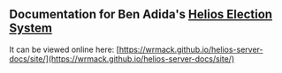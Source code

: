 ## Documentation for Ben Adida's [Helios Election System](https://github.com/benadida/helios-server) 

It can be viewed online here: [https://wrmack.github.io/helios-server-docs/site/](https://wrmack.github.io/helios-server-docs/site/)

